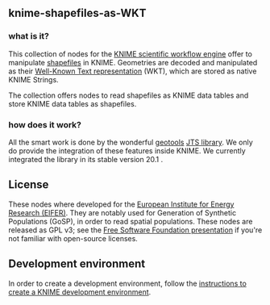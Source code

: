 ## knime-shapefiles-as-WKT

### what is it?

This collection of nodes for the [KNIME scientific workflow engine](https://en.wikipedia.org/wiki/KNIME)
offer to manipulate [shapefiles](https://en.wikipedia.org/wiki/Shapefile) in KNIME. 
Geometries are decoded and manipulated as their [Well-Known Text representation](https://en.wikipedia.org/wiki/Well-known_text_representation_of_geometry) (WKT), which are stored as native KNIME Strings. 

The collection offers nodes to read shapefiles as KNIME data tables and store KNIME data tables as shapefiles.

### how does it work?

All the smart work is done by the wonderful [geotools](https://en.wikipedia.org/wiki/GeoTools) [JTS library](https://en.wikipedia.org/wiki/JTS_Topology_Suite).
We only do provide the integration of these features inside KNIME. 
We currently integrated the library in its stable version 20.1 .

## License

These nodes where developed for the [European Institute for Energy Research (EIFER)](https://www.eifer.kit.edu/).
They are notably used for Generation of Synthetic Populations (GoSP), in order to read spatial populations. 
These nodes are released as GPL v3; see the [Free Software Foundation presentation](https://www.gnu.org/licenses/quick-guide-gplv3.en.html) if you're not familiar with open-source licenses.

## Development environment

In order to create a development environment, follow the [instructions to create a KNIME development environment](https://github.com/knime/knime-sdk-setup).

